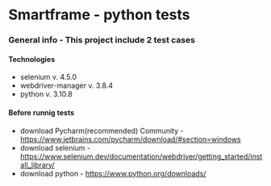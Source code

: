 # Smartframe  - python tests

### General info - This project include 2 test cases

#### Technologies
* selenium v. 4.5.0
* webdriver-manager v. 3.8.4
* python v. 3.10.8

#### Before runnig tests
* download Pycharm(recommended) Community - https://www.jetbrains.com/pycharm/download/#section=windows
* download selenium - https://www.selenium.dev/documentation/webdriver/getting_started/install_library/
* download python - https://www.python.org/downloads/

